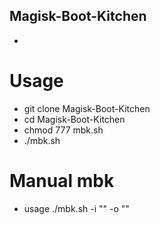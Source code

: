 ## Magisk-Boot-Kitchen
-

# Usage
- git clone Magisk-Boot-Kitchen
- cd Magisk-Boot-Kitchen
- chmod 777 mbk.sh
- ./mbk.sh

# Manual mbk
- usage ./mbk.sh -i "<folder input>" -o "<folder output>"
